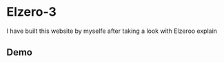 # Elzero-3
I have built this website by myselfe after taking a look with Elzeroo explain 

## Demo 
